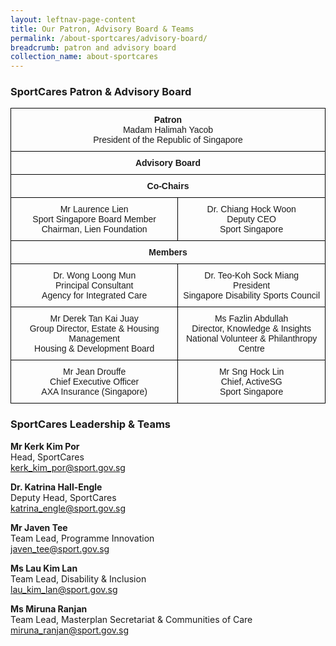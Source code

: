 ```yaml
---
layout: leftnav-page-content
title: Our Patron, Advisory Board & Teams
permalink: /about-sportcares/advisory-board/
breadcrumb: patron and advisory board
collection_name: about-sportcares
---
```


### SportCares Patron & Advisory Board 

<style type="text/css">
.tg  {border-collapse:collapse;border-spacing:0;}
.tg td{font-family:Arial, sans-serif;font-size:14px;padding:10px 5px;border-style:solid;border-width:1px;overflow:hidden;word-break:normal;border-color:black;}
.tg th{font-family:Arial, sans-serif;font-size:14px;font-weight:normal;padding:10px 5px;border-style:solid;border-width:1px;overflow:hidden;word-break:normal;border-color:black;}
.tg .tg-baqh{text-align:center;vertical-align:top}
.tg .tg-amwm{font-weight:bold;text-align:center;vertical-align:top}
</style>
<table class="tg">
  <tr>
    <th class="tg-baqh" colspan="2"><span style="font-weight:bold">Patron</span><br>Madam Halimah Yacob<br>President of the Republic of Singapore</th>
  </tr>
  <tr>
    <td class="tg-amwm" colspan="2">Advisory Board</td>
  </tr>
  <tr>
    <td class="tg-amwm" colspan="2">Co-Chairs</td>
  </tr>
  <tr>
    <td class="tg-baqh">Mr Laurence Lien<br>Sport Singapore Board Member<br>Chairman, Lien Foundation</td>
    <td class="tg-baqh">Dr. Chiang Hock Woon<br>Deputy CEO<br>Sport Singapore</td>
  </tr>
  <tr>
    <td class="tg-amwm" colspan="2">Members</td>
  </tr>
  <tr>
    <td class="tg-baqh">Dr. Wong Loong Mun<br>Principal Consultant<br>Agency for Integrated Care</td>
    <td class="tg-baqh">Dr. Teo-Koh Sock Miang<br>President<br>Singapore Disability Sports Council</td>
  </tr>
  <tr>
    <td class="tg-baqh">Mr Derek Tan Kai Juay<br>Group Director, Estate &amp; Housing Management<br>Housing &amp; Development Board</td>
    <td class="tg-baqh">Ms Fazlin Abdullah<br>Director, Knowledge & Insights<br>National Volunteer & Philanthropy Centre</td>
  </tr>
  <tr>
    <td class="tg-baqh">Mr Jean Drouffe<br>Chief Executive Officer<br>AXA Insurance (Singapore)</td>
    <td class="tg-baqh">Mr Sng Hock Lin<br>Chief, ActiveSG<br>Sport Singapore</td>
  </tr>
</table>

### SportCares Leadership & Teams

<B>Mr Kerk Kim Por</B>
<BR>Head, SportCares 
<BR><kerk_kim_por@sport.gov.sg>

<B>Dr. Katrina Hall-Engle</B>
<BR>Deputy Head, SportCares 
<BR><katrina_engle@sport.gov.sg>

<B>Mr Javen Tee</B>
<BR>Team Lead, Programme Innovation 
<BR><javen_tee@sport.gov.sg>

<B>Ms Lau Kim Lan</B>
<BR>Team Lead, Disability & Inclusion 
<BR><lau_kim_lan@sport.gov.sg>

<B>Ms Miruna Ranjan</B>
<BR>Team Lead, Masterplan Secretariat & Communities of Care 
<BR><miruna_ranjan@sport.gov.sg>
